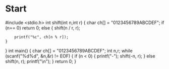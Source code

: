 # Start
#include <stdio.h>
int shift(int n,int r)
{
	char ch[] = "0123456789ABCDEF";
	if (n== 0) return 0;
	else 
	{
		shift(n / r, r);

		printf("%c", ch[n % r]);
	}
}
int main()
{
	char ch[] = "0123456789ABCDEF";
	int n,r;
	while (scanf("%d%d", &n,&r) != EOF)
	{
		if (n < 0) 
		{
			printf("-");
			shift(-n, r);
		}
		else
			shift(n, r);
		printf("\n");
	}
	return 0;
}
